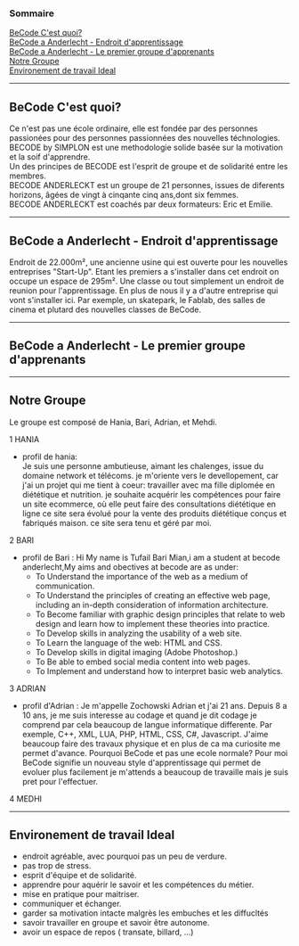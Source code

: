 ### Sommaire  

[BeCode C'est quoi?](#Becodecq)  
[BeCode a Anderlecht - Endroit d'apprentissage](#Becodeaded)  
[BeCode a Anderlecht - Le premier groupe d'apprenants](#Becodeadlpga)  
[Notre Groupe](#notregroupe)  
[Environement de travail Ideal](#environement)  

---  
<a name="Becodecq"/>  

## BeCode C'est quoi?

Ce n'est pas une école ordinaire, elle est fondée par des personnes passionées pour des personnes passionnées des nouvelles téchnologies.  
BECODE by SIMPLON est une methodologie solide basée sur la motivation et la soif d'apprendre.  
Un des principes de BECODE est l'esprit de groupe et de solidarité entre les membres.  
BECODE ANDERLECKT est un groupe de 21 personnes, issues de diferents horizons, âgées de vingt à cinqante cinq ans,dont six femmes.  
BECODE ANDERLECKT est coachés par deux formateurs: Eric et Emilie.  

---  
<a name="Becodeaded"/>

## BeCode a Anderlecht - Endroit d'apprentissage
  
Endroit de 22.000m², une ancienne usine qui est ouverte pour les nouvelles entreprises "Start-Up". Etant les premiers a s'installer dans cet endroit on occupe un espace de 295m². Une classe ou tout simplement un endroit de reunion pour l'apprentissage. En plus de nous il y a d'autre entreprise qui vont s'installer ici. Par exemple, un skatepark, le Fablab, des salles de cinema et plutard des nouvelles classes de BeCode.

---  
<a name="Becodeadlpga"/>  

## BeCode a Anderlecht - Le premier groupe d'apprenants   
  
---  
<a name="notregroupe"/>

## Notre Groupe
Le groupe est composé de Hania, Bari, Adrian, et Mehdi.

1 HANIA   
  * profil de hania:  
      Je suis une personne ambutieuse, aimant les chalenges, issue du domaine network et télécoms.
      je m'oriente vers le devellopement, car j'ai un projet qui me tient à coeur: travailler avec ma fille
      diplomée en diététique et nutrition. je souhaite acquérir les compétences pour faire un site ecommerce, 
      où elle peut faire des consultations diététique en ligne ce site sera évolué pour la vente des produits diététique 
      conçus et fabriqués maison. ce site sera tenu et géré par moi.
      
2 BARI  
  * profil de Bari :
      Hi My name is Tufail Bari Mian,i am a student at becode anderlecht,My aims and obectives at becode are as under:
      - To Understand the importance of the web as a medium of communication. 
      - To Understand the principles of creating an effective web page, including an in-depth consideration of information architecture.
      - To Become familiar with graphic design principles that relate to web design and learn how to implement these theories into practice.
      - To Develop skills in analyzing the usability of a web site.
      - To Learn the language of the web: HTML and CSS.
      - To Develop skills in digital imaging (Adobe Photoshop.) 
      - To Be able to embed social media content into web pages.
      - To Implement and understand how to interpret basic web analytics.

3 ADRIAN  
  * profil d'Adrian :
  	  Je m'appelle Zochowski Adrian et j'ai 21 ans. Depuis 8 a 10 ans, je me suis interesse au codage et quand je dit codage je comprend par cela beaucoup de langue informatique differente. Par exemple, C++, XML, LUA, PHP, HTML, CSS, C#, Javascript.
  	  J'aime beaucoup faire des travaux physique et en plus de ca ma curiosite me permet d'avance. Pourquoi BeCode et pas une ecole normale? Pour moi BeCode signifie un nouveau style d'apprentissage qui permet de evoluer plus facilement je m'attends a beaucoup de travaille mais je suis pret pour l'effectuer.

4 MEDHI  

---   
<a name="environement"/>

## Environement de travail Ideal   

-  endroit agréable, avec pourquoi pas un peu de verdure.
-  pas trop de stress.
-  esprit d'équipe et de solidarité.
-  apprendre pour aquérir le savoir et les compétences du métier.
-  mise en pratique pour maitriser.
-  communiquer et échanger.
-  garder sa motivation intacte malgrès les embuches et les diffucltés
-  savoir travailler en groupe et savoir être autonome.
-  avoir un espace de repos ( transate, billard, ...)
